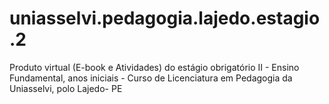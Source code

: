 # uniasselvi.pedagogia.lajedo.estagio.2
Produto virtual (E-book e Atividades) do estágio obrigatório II - Ensino Fundamental, anos iniciais -  Curso de Licenciatura em Pedagogia da Uniasselvi, polo Lajedo- PE
